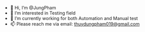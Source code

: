 - 👋 Hi, I’m @JungPham
- 👀 I’m interested in Testing field
- 🌱 I’m currently working for both Automation and Manual test
- 📫 Please reach me via email: thuydungpham019@gmail.com

<!---
JungPham/JungPham is a ✨ special ✨ repository because its `README.md` (this file) appears on your GitHub profile.
You can click the Preview link to take a look at your changes.
--->
